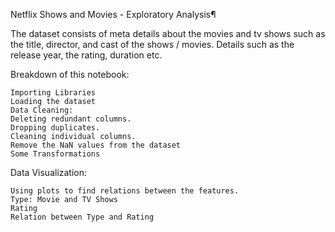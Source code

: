 

Netflix Shows and Movies - Exploratory Analysis¶

The dataset consists of meta details about the movies and tv shows such as the title, director, and cast of the shows / movies. Details such as the release year, the rating, duration etc.

Breakdown of this notebook:

    Importing Libraries
    Loading the dataset
    Data Cleaning:
    Deleting redundant columns.
    Dropping duplicates.
    Cleaning individual columns.
    Remove the NaN values from the dataset
    Some Transformations

    
Data Visualization: 

    Using plots to find relations between the features.
    Type: Movie and TV Shows
    Rating
    Relation between Type and Rating
